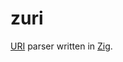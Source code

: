 # zuri
[URI](https://en.wikipedia.org/wiki/Uniform_Resource_Identifier) parser written in [Zig](https://ziglang.org/).